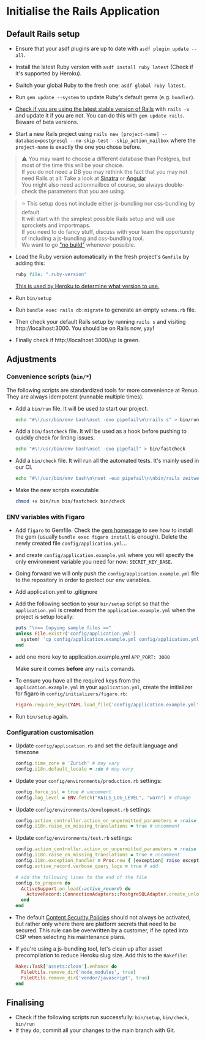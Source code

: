 # Initialise the Rails Application

## Default Rails setup

* Ensure that your asdf plugins are up to date with `asdf plugin update --all`.

* Install the latest Ruby version with `asdf install ruby latest` (Check if it's supported by Heroku).

* Switch your global Ruby to the fresh one: `asdf global ruby latest`.

* Run `gem update --system` to update Ruby's default gems (e.g. `bundler`).

* [Check if you are using the latest stable version of Rails](http://rubyonrails.org/) with `rails -v` and update it if you are not.
You can do this with `gem update rails`. Beware of beta versions.

* Start a new Rails project using `rails new [project-name] --database=postgresql --no-skip-test --skip_action_mailbox` where the `project-name` is exactly the one you chose before.

> ⚠️ You may want to choose a different database than Postgres, but most of the time this will be your choice.<br>
> If you do not need a DB you may rethink the fact that you may not need Rails at all: Take a look at [Sinatra](http://www.sinatrarb.com/) or [Angular](https://angular.io/)<br>
> You might also need actionmailbox of course, so always double-check the parameters that you are using.<br>

> ⭐️ This setup does not include either js-bundling nor css-bundling by default.<br>
> It will start with the simplest possible Rails setup and will use sprockets and importmaps.<br>
> If you need to do fancy stuff, discuss with your team the opportunity of including a js-bundling and css-bundling tool.<br>
> We want to go ["no build"](https://www.youtube.com/watch?v=iqXjGiQ_D-A) whenever possible.

* Load the Ruby version automatically in the fresh project's `Gemfile` by adding this:

  ```rb
  ruby file: ".ruby-version"
  ```

  [This is used by Heroku to determine what version to use.](https://devcenter.heroku.com/articles/ruby-versions)

* Run `bin/setup`

* Run `bundle exec rails db:migrate` to generate an empty `schema.rb` file.

* Then check your default Rails setup by running `rails s` and visiting http://localhost:3000.
  You should be on Rails now, yay!
* Finally check if http://localhost:3000/up is green.

## Adjustments

### Convenience scripts (`bin/*`)

The following scripts are standardized tools for more convenience at Renuo.
They are always idempotent (runnable multiple times).

* Add a `bin/run` file. It will be used to start our project.

  ```sh
  echo "#\!/usr/bin/env bash\nset -euo pipefail\n\nrails s" > bin/run
  ```

* Add a `bin/fastcheck` file. It will be used as a hook before pushing to quickly check for linting issues.

  ```sh
  echo "#\!/usr/bin/env bash\nset -euo pipefail" > bin/fastcheck
  ```

* Add a `bin/check` file. It will run all the automated tests. It's mainly used in our CI.

  ```sh
  echo "#\!/usr/bin/env bash\n\nset -euo pipefail\n\nbin/rails zeitwerk:check" > bin/check
  ```

* Make the new scripts executable

  ```sh
  chmod +x bin/run bin/fastcheck bin/check
  ```

### ENV variables with Figaro

* Add `figaro` to Gemfile. Check the [gem homepage](https://github.com/laserlemon/figaro) to see how to install the gem
(usually `bundle exec figaro install` is enough). Delete the newly created file `config/application.yml`...
* and create `config/application.example.yml` where you will specify the only environment variable you need for now:
  `SECRET_KEY_BASE`.
* Going forward we will only push the `config/application.example.yml` file to the repository in order to protect our env variables.
* Add application.yml to .gitignore
* Add the following section to your `bin/setup` script so that the `application.yml` is created from the `application.example.yml` when the project is setup locally:

  ```ruby
  puts "\n== Copying sample files =="
  unless File.exist?('config/application.yml')
    system! 'cp config/application.example.yml config/application.yml'
  end
  ```

* add one more key to application.example.yml `APP_PORT: 3000`

  Make sure it comes **before** any `rails` comands.
* To ensure you have all the required keys from the `application.example.yml` in your `application.yml`,
create the initializer for figaro in `config/initializers/figaro.rb`:

  ```ruby
  Figaro.require_keys(YAML.load_file('config/application.example.yml').keys - %w[test production development])
  ```

* Run `bin/setup` again.

### Configuration customisation

* Update `config/application.rb` and set the default language and timezone

  ```ruby
  config.time_zone = 'Zurich' # may vary
  config.i18n.default_locale = :de # may vary
  ```

* Update your `config/environments/production.rb` settings:

  ```ruby
  config.force_ssl = true # uncomment
  config.log_level = ENV.fetch("RAILS_LOG_LEVEL", "warn") # change
  ```

* Update `config/environments/development.rb` settings:

  ```ruby
  config.action_controller.action_on_unpermitted_parameters = :raise
  config.i18n.raise_on_missing_translations = true # uncomment
  ```

* Update `config/environments/test.rb` settings:

  ```ruby
  config.action_controller.action_on_unpermitted_parameters = :raise
  config.i18n.raise_on_missing_translations = true # uncomment
  config.i18n.exception_handler = Proc.new { |exception| raise exception.to_exception } # add
  config.active_record.verbose_query_logs = true # add

  # add the following lines to the end of the file
  config.to_prepare do
    ActiveSupport.on_load(:active_record) do
      ActiveRecord::ConnectionAdapters::PostgreSQLAdapter.create_unlogged_tables = true
    end
  end
  ```

* The default [Content Security Policies](https://github.com/renuo/applications-setup-guide/blob/master/ruby_on_rails/content_security_policy.md) should not always be activated, but rather only where there are platform secrets that need to be secured. This rule can be overwritten by a customer, if he opted into CSP when selecting his maintenance plans.

* If you're using a js-bundling tool, let's clean up after asset precompilation
  to reduce Heroku slug size. Add this to the `Rakefile`:

  ```ruby
  Rake::Task['assets:clean'].enhance do
    FileUtils.remove_dir('node_modules', true)
    FileUtils.remove_dir('vendor/javascript', true)
  end
  ```

## Finalising

* Check if the following scripts run successfully: `bin/setup`, `bin/check`, `bin/run`
* If they do, commit all your changes to the main branch with Git.
